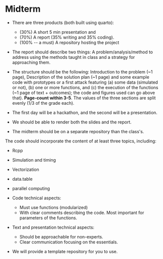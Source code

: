 # Midterm

- There are three products (both built using quarto):
  - (30%) A short 5 min presentation and
  - (70%) A report (35% writing and 35% coding). 
  - (100% -- a must) A repository hosting the project

- The report should describe two things: A problem/analysis/method to address
using the methods taught in class and a strategy for approaching them.

- The structure should be the following: Introduction to the problem (~1 page),
Description of the solution plan (~1 page) and some example code with prototypes
or a first attack featuring (a) some data (simulated or not), (b) one or more
functions, and (c) the execution of the functions (~1 page of text + outcomes);
the code and figures used can go above that). **Page-count within 3-5**.
The values of the three sections are split evenly (1/3 of the grade each).

- The first day will be a hackathon, and the second will be a presentation.

- We should be able to render both the slides and the report.

- The midterm should be on a separate repository than the class's.

The code should incorporate the content of at least three topics, including:

- Rcpp
- Simulation and timing
- Vectorization
- data.table
- parallel computing

- Code technical aspects:
  - Must use functions (modularized)
  - With clear comments describing the code. Most important for parameters
    of the functions.

- Text and presentation technical aspects:
  - Should be approachable for non-experts.
  - Clear communication focusing on the essentials.

- We will provide a template repository for you to use.
